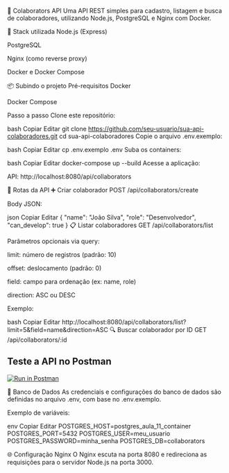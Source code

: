 🧠 Colaborators API
Uma API REST simples para cadastro, listagem e busca de colaboradores, utilizando Node.js, PostgreSQL e Nginx com Docker.

🚀 Stack utilizada
Node.js (Express)

PostgreSQL

Nginx (como reverse proxy)

Docker e Docker Compose

📦 Subindo o projeto
Pré-requisitos
Docker

Docker Compose

Passo a passo
Clone este repositório:

bash
Copiar
Editar
git clone https://github.com/seu-usuario/sua-api-colaboradores.git
cd sua-api-colaboradores
Copie o arquivo .env.exemplo:

bash
Copiar
Editar
cp .env.exemplo .env
Suba os containers:

bash
Copiar
Editar
docker-compose up --build
Acesse a aplicação:

API: http://localhost:8080/api/collaborators

📌 Rotas da API
➕ Criar colaborador
POST /api/collaborators/create

Body JSON:

json
Copiar
Editar
{
"name": "João Silva",
"role": "Desenvolvedor",
"can_develop": true
}
📋 Listar colaboradores
GET /api/collaborators/list

Parâmetros opcionais via query:

limit: número de registros (padrão: 10)

offset: deslocamento (padrão: 0)

field: campo para ordenação (ex: name, role)

direction: ASC ou DESC

Exemplo:

bash
Copiar
Editar
http://localhost:8080/api/collaborators/list?limit=5&field=name&direction=ASC
🔍 Buscar colaborador por ID
GET /api/collaborators/:id

## Teste a API no Postman

[![Run in Postman](https://run.pstmn.io/button.svg)](https://www.postman.com/interstellar-desert-954549/workspace/unifaat)

🐘 Banco de Dados
As credenciais e configurações do banco de dados são definidas no arquivo .env, com base no .env.exemplo.

Exemplo de variáveis:

env
Copiar
Editar
POSTGRES_HOST=postgres_aula_11_container
POSTGRES_PORT=5432
POSTGRES_USER=meu_usuario
POSTGRES_PASSWORD=minha_senha
POSTGRES_DB=collaborators

🌐 Configuração Nginx
O Nginx escuta na porta 8080 e redireciona as requisições para o servidor Node.js na porta 3000.
